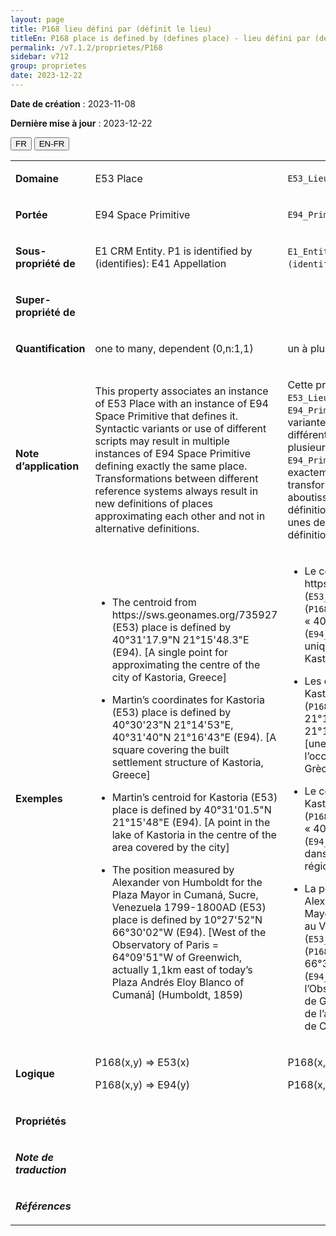```yaml
---
layout: page
title: P168 lieu défini par (définit le lieu)
titleEn: P168 place is defined by (defines place) - lieu défini par (définit le lieu)
permalink: /v7.1.2/proprietes/P168
sidebar: v712
group: proprietes
date: 2023-12-22
---
```


**Date de création** : 2023-11-08

**Dernière mise à jour** : 2023-12-22

<div class="lang-buttons">
 <button id="fr" class="activate">FR</button>
 <button id="en-fr">EN-FR</button>
</div>

<table>
<tbody>
<tr>
<td><p><strong>Domaine</strong></p></td>
<td class="en">
<p>E53 Place</p>
</td>
<td>
<p><code class="language-plaintext highlighter-rouge">E53_Lieu</code></p>
</td>
</tr>
<tr>
<td><p><strong>Portée</strong></p></td>
<td class="en">
<p>E94 Space Primitive</p>
</td>
<td>
<p><code class="language-plaintext highlighter-rouge">E94_Primitive_spatiale</code></p>
</td>
</tr>
<tr>
<td><p><strong>Sous-propriété de</strong></p></td>
<td class="en">
<p>E1 CRM Entity. P1 is identified by (identifies): E41 Appellation</p>
</td>
<td>
<p><code class="language-plaintext highlighter-rouge">E1_Entité_CRM</code>. <code class="language-plaintext highlighter-rouge">P1_est_identifié_par (identifie)</code> : <code class="language-plaintext highlighter-rouge">E41_Appellation</code></p>
</td>
</tr>
<tr>
<td><p><strong>Super-propriété de</strong></p></td>
<td class="en">
</td>
<td>
</td>
</tr>
<tr>
<td><p><strong>Quantification</strong></p></td>
<td class="en">
<p>one to many, dependent (0,n:1,1)</p>
</td>
<td>
<p>un à plusieurs, dépendant (0,n:1,1)</p>
</td>
</tr>
<tr>
<td><p><strong>Note d’application</strong></p></td>
<td class="en">
<p>This property associates an instance of E53 Place with an instance of E94 Space Primitive that defines it. Syntactic variants or use of different scripts may result in multiple instances of E94 Space Primitive defining exactly the same place. Transformations between different reference systems always result in new definitions of places approximating each other and not in alternative definitions.</p>
</td>
<td>
<p>Cette propriété associe une instance de <code class="language-plaintext highlighter-rouge">E53_Lieu</code> à une instance de <code class="language-plaintext highlighter-rouge">E94_Primitive_spatiale</code> qui la définit. Les variantes syntaxiques ou l’utilisation de différentes écritures peuvent mener à plusieurs instances de  <code class="language-plaintext highlighter-rouge">E94_Primitive_spatiale</code> définissant exactement le même lieu. Les transformations d’un référentiel à un autre aboutissent toujours à de nouvelles définitions des lieux se rapprochant les unes des autres et non pas à des définitions alternatives.</p>
</td>
</tr>
<tr>
<td><p><strong>Exemples</strong></p></td>
<td class="en">
<ul>
<li><p>The centroid from https://sws.geonames.org/735927 (E53) place is defined by 40°31'17.9"N 21°15'48.3"E (E94). [A single point for approximating the centre of the city of Kastoria, Greece]</p>
</li>
<li><p>Martin’s coordinates for Kastoria (E53) place is defined by 40°30'23"N 21°14'53"E, 40°31'40"N 21°16'43"E (E94). [A square covering the built settlement structure of Kastoria, Greece]</p>
</li>
<li><p>Martin’s centroid for Kastoria (E53) place is defined by 40°31'01.5"N 21°15'48"E (E94). [A point in the lake of Kastoria in the centre of the area covered by the city]</p>
</li>
<li><p>The position measured by Alexander von Humboldt for the Plaza Mayor in Cumaná, Sucre, Venezuela 1799-1800AD (E53) place is defined by 10°27'52"N 66°30'02"W (E94). [West of the Observatory of Paris = 64°09'51"W of Greenwich, actually 1,1km east of today’s Plaza Andrés Eloy Blanco of Cumaná] (Humboldt, 1859)</p>
</li>
</ul>
</td>
<td>
<ul>
<li><p>Le centroïde du lieu https://sws.geonames.org/735927 (<code class="language-plaintext highlighter-rouge">E53_Lieu</code>) est défini par (<code class="language-plaintext highlighter-rouge">P168_lieu_défini_par</code>) « 40°31'17.9"N 21°15'48.3"E » (<code class="language-plaintext highlighter-rouge">E94_Primitive_spatiale</code>). [Un point unique estimant le centre de la ville de Kastoria en Grèce]</p>
</li>
<li><p>Les coordonnées de Martin pour le lieu Kastoria (<code class="language-plaintext highlighter-rouge">E53_Lieu</code>) sont définies par (<code class="language-plaintext highlighter-rouge">P168_lieu_défini_par</code>) « 40°30'23"N 21°14'53"E, 40°31'40"N 21°16'43"E » (<code class="language-plaintext highlighter-rouge">E94_Primitive_spatiale</code>) [une surface couvrant la structure de l’occupation de la ville de Kastoria en Grèce]</p>
</li>
<li><p>Le centroïde de Martin pour le lieu Kastoria (<code class="language-plaintext highlighter-rouge">E53_Lieu</code>) est défini par (<code class="language-plaintext highlighter-rouge">P168_lieu_défini_par</code>) « 40°31'01.5"N 21°15'48"E » (<code class="language-plaintext highlighter-rouge">E94_Primitive_spatiale</code>). [Un point dans le lac de Kastoria au centre de la région couvert par la ville] </p>
</li>
<li><p>La position géographique mesurée par Alexander von Humboldt pour la Plaza Mayor à Cumaná, dans l’État de Sucre au Venezuela en 1799-1800 EC (<code class="language-plaintext highlighter-rouge">E53_Lieu</code>) est définie par (<code class="language-plaintext highlighter-rouge">P168_lieu_défini_par</code>) « 10°27'52"N 66°30'02"W » (<code class="language-plaintext highlighter-rouge">E94_Primitive_spatiale</code>). [À l’ouest de l’Observatoire de Paris = 64°09'51"W de Greenwich, soit 1,1 kilomètre à l’est de l’actuelle Plaza Andrés Eloy Blanco de Cumaná] (Humboldt, 1859)</p>
</li>
</ul>
</td>
</tr>
<tr>
<td><p><strong>Logique</strong></p></td>
<td class="en">
<p>P168(x,y) ⇒ E53(x)</p>
<p>P168(x,y) ⇒ E94(y)</p>
</td>
<td>
<p>P168(x,y) ⇒ E53(x)</p>
<p>P168(x,y) ⇒ E94(y)</p>
</td>
</tr>
<tr>
<td><p><strong>Propriétés</strong></p></td>
<td class="en">
</td>
<td>
</td>
</tr>
<tr>
<td><p><strong><em>Note de traduction</em></strong></p></td>
<td colspan="2">
</td>
</tr>
<tr>
<td><p><strong><em>Références</em></strong></p></td>
<td colspan="2">
<p><em></em></p>
</td>
</tr>
</tbody>
</table>
